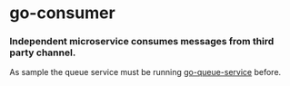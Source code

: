 # go-consumer

### Independent microservice consumes messages from third party channel.

As sample the queue service must be running <a href="https://github.com/oleksiivelychko/go-queue-service">go-queue-service</a> before.
